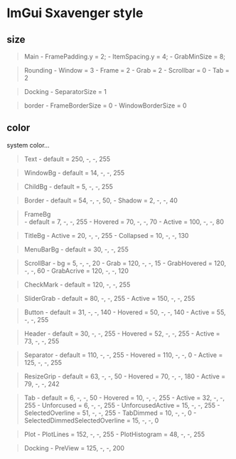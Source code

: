 # ImGui Sxavenger style
## size
> Main
	- FramePadding.y = 2;
	- ItemSpacing.y  = 4;
	- GrabMinSize  = 8;

> Rounding
	- Window    = 3
	- Frame     = 2
	- Grab      = 2
	- Scrollbar = 0
	- Tab       = 2

> Docking
	- SeparatorSize = 1

> border
	- FrameBorderSize  = 0
	- WindowBorderSize = 0

## color
system color...

> Text
	- default = 250, -, -, 255

> WindowBg
	- default = 14, -, -, 255

> ChildBg
	- default = 5, -, -, 255

> Border
	- default = 54, -, -, 50,
	- Shadow  = 2, -, -, 40

> FrameBg  
	- default = 7, -, -, 255
	- Hovered = 70, -, -, 70
	- Active  =  100, -, -, 80

> TitleBg
	- Active    = 20, -, -, 255
	- Collapsed = 10, -, -, 130

> MenuBarBg
	- default = 30, -, -, 255

> ScrollBar
	- bg          = 5, -, -, 20
	- Grab        = 120, -, -, 15
	- GrabHovered = 120, -, -, 60
	- GrabAcrive  = 120, -, -, 120

> CheckMark
	- default = 120, -, -, 255

> SliderGrab
	- default = 80, -, -, 255
	- Active  = 150, -, -, 255

> Button
	- default = 31, -, -, 140
	- Hovered = 50, -, -, 140
	- Active  = 55, -, -, 255

> Header
	- default = 30, -, -, 255
	- Hovered = 52, -, -, 255
	- Active  = 73, -, -, 255

> Separator
	- default = 110, -, -, 255
	- Hovered = 110, -, -, 0
	- Active  = 125, -, -, 255

> ResizeGrip
	- default = 63, -, -, 50
	- Hovered = 70, -, -, 180
	- Active  = 79, -, -, 242

> Tab
	- default                        = 6, -, -, 50
	- Hovered                        = 10, -, -, 255
	- Active                         = 32, -, -, 255
	- Unforcused                     = 6, -, -, 255
	- UnforcusedActive               = 15, -, -, 255
	- SelectedOverline               = 51, -, -, 255
	- TabDimmed                      = 10, -, -, 0
	- SelectedDimmedSelectedOverline = 15, -, -, 0

> Plot
	- PlotLines     = 152, -, -, 255
	- PlotHistogram = 48, -, -, 255

> Docking
	- PreView = 125, -, -, 200